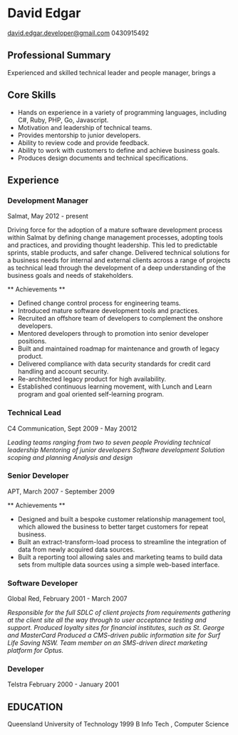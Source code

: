 # David Edgar
david.edgar.developer@gmail.com
0430915492

## Professional Summary
Experienced and skilled technical leader and people manager, brings a

## Core Skills

* Hands on experience in a variety of programming languages, including C#, Ruby, PHP, Go, Javascript.
* Motivation and leadership of technical teams.
* Provides mentorship to junior developers.
* Ability to review  code and provide feedback.
* Ability to work with customers to define and achieve business goals.
* Produces design documents and technical specifications.



## Experience
### Development Manager
Salmat,
May 2012 - present

Driving force for the adoption of a mature software development process within Salmat by defining change management processes, adopting tools and practices, and providing thought leadership. This led to predictable sprints, stable products, and safer change. Delivered technical solutions for a business needs for internal and external clients across a range of projects as technical lead through the development of a deep understanding of the business goals and needs of stakeholders.

** Achievements **
* Defined change control process for engineering teams.
* Introduced mature software development tools and practices.
* Recruited an offshore team of developers to complement the onshore developers.
* Mentored developers through to promotion into senior developer positions.
* Built and maintained roadmap for maintenance and growth of legacy product.
* Delivered compliance with data security standards for credit card handling and account security.
* Re-architected legacy product for high availability.
* Established continuous learning movement, with Lunch and Learn program and goal oriented self-learning program.



### Technical Lead
C4 Communication,
Sept 2009 - May 20012

*Leading teams ranging from two to seven people Providing technical leadership Mentoring of junior developers Software development Solution scoping and planning Analysis and design*

### Senior Developer
APT,
March 2007 - September 2009

** Achievements **
* Designed and built a bespoke customer relationship management tool, which allowed the business to better target customers for repeat business.
* Built an extract-transform-load process to streamline the integration of data from newly acquired data sources.
* Built a reporting tool allowing sales and marketing teams to build data sets from multiple data sources using a simple web-based interface.



### Software Developer
Global Red,
February 2001 - March 2007

*Responsible for the full SDLC of client projects from requirements gathering at the client site all the way through to user acceptance testing and support. Produced loyalty sites for financial institutes, such as St. George and MasterCard Produced a CMS-driven public information site for Surf Life Saving NSW. Team member on an SMS-driven direct marketing platform for Optus.*

### Developer
Telstra
February 2000 - January 2001

## EDUCATION
Queensland University of Technology 1999
B Info Tech , Computer Science
